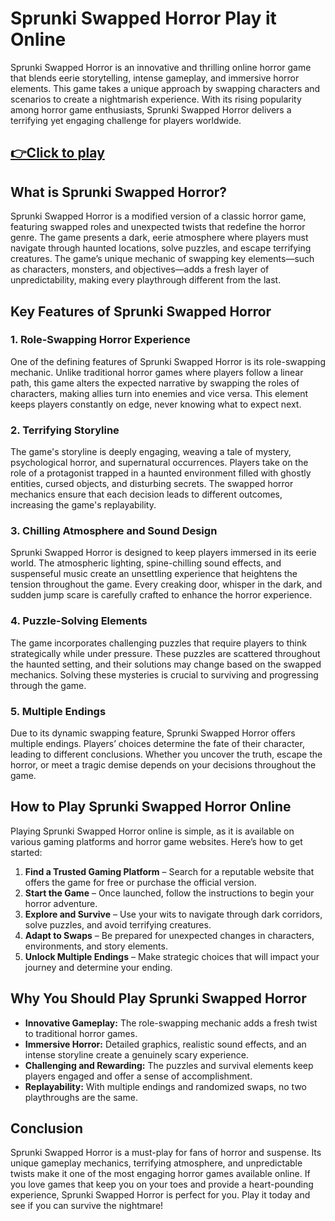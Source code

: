 # Sprunki Swapped Horror Play it Online
Sprunki Swapped Horror is an innovative and thrilling online horror game that blends eerie storytelling, intense gameplay, and immersive horror elements. This game takes a unique approach by swapping characters and scenarios to create a nightmarish experience. With its rising popularity among horror game enthusiasts, Sprunki Swapped Horror delivers a terrifying yet engaging challenge for players worldwide. 

## [👉Click to play](https://sprunkiall.com/sprunki-swapped.html)

## **What is Sprunki Swapped Horror?**
Sprunki Swapped Horror is a modified version of a classic horror game, featuring swapped roles and unexpected twists that redefine the horror genre. The game presents a dark, eerie atmosphere where players must navigate through haunted locations, solve puzzles, and escape terrifying creatures. The game’s unique mechanic of swapping key elements—such as characters, monsters, and objectives—adds a fresh layer of unpredictability, making every playthrough different from the last.

## **Key Features of Sprunki Swapped Horror**
### **1. Role-Swapping Horror Experience**
One of the defining features of Sprunki Swapped Horror is its role-swapping mechanic. Unlike traditional horror games where players follow a linear path, this game alters the expected narrative by swapping the roles of characters, making allies turn into enemies and vice versa. This element keeps players constantly on edge, never knowing what to expect next.

### **2. Terrifying Storyline**
The game's storyline is deeply engaging, weaving a tale of mystery, psychological horror, and supernatural occurrences. Players take on the role of a protagonist trapped in a haunted environment filled with ghostly entities, cursed objects, and disturbing secrets. The swapped horror mechanics ensure that each decision leads to different outcomes, increasing the game's replayability.

### **3. Chilling Atmosphere and Sound Design**
Sprunki Swapped Horror is designed to keep players immersed in its eerie world. The atmospheric lighting, spine-chilling sound effects, and suspenseful music create an unsettling experience that heightens the tension throughout the game. Every creaking door, whisper in the dark, and sudden jump scare is carefully crafted to enhance the horror experience.

### **4. Puzzle-Solving Elements**
The game incorporates challenging puzzles that require players to think strategically while under pressure. These puzzles are scattered throughout the haunted setting, and their solutions may change based on the swapped mechanics. Solving these mysteries is crucial to surviving and progressing through the game.

### **5. Multiple Endings**
Due to its dynamic swapping feature, Sprunki Swapped Horror offers multiple endings. Players’ choices determine the fate of their character, leading to different conclusions. Whether you uncover the truth, escape the horror, or meet a tragic demise depends on your decisions throughout the game.

## **How to Play Sprunki Swapped Horror Online**
Playing Sprunki Swapped Horror online is simple, as it is available on various gaming platforms and horror game websites. Here’s how to get started:

1. **Find a Trusted Gaming Platform** – Search for a reputable website that offers the game for free or purchase the official version.
2. **Start the Game** – Once launched, follow the instructions to begin your horror adventure.
3. **Explore and Survive** – Use your wits to navigate through dark corridors, solve puzzles, and avoid terrifying creatures.
4. **Adapt to Swaps** – Be prepared for unexpected changes in characters, environments, and story elements.
5. **Unlock Multiple Endings** – Make strategic choices that will impact your journey and determine your ending.

## **Why You Should Play Sprunki Swapped Horror**
- **Innovative Gameplay:** The role-swapping mechanic adds a fresh twist to traditional horror games.
- **Immersive Horror:** Detailed graphics, realistic sound effects, and an intense storyline create a genuinely scary experience.
- **Challenging and Rewarding:** The puzzles and survival elements keep players engaged and offer a sense of accomplishment.
- **Replayability:** With multiple endings and randomized swaps, no two playthroughs are the same.

## **Conclusion**
Sprunki Swapped Horror is a must-play for fans of horror and suspense. Its unique gameplay mechanics, terrifying atmosphere, and unpredictable twists make it one of the most engaging horror games available online. If you love games that keep you on your toes and provide a heart-pounding experience, Sprunki Swapped Horror is perfect for you. Play it today and see if you can survive the nightmare!
